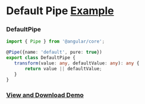 # Default Pipe [Example](https://plnkr.co/edit/BUP3HRHOBsgsAbDVJ4pG?p=preview)

### DefaultPipe 

``` ts
import { Pipe } from '@angular/core';

@Pipe({name: 'default', pure: true})
export class DefaultPipe {
   transform(value: any, defaultValue: any): any {
       return value || defaultValue;
   }
}
```

### [View and Download Demo](https://plnkr.co/edit/BUP3HRHOBsgsAbDVJ4pG?p=preview)